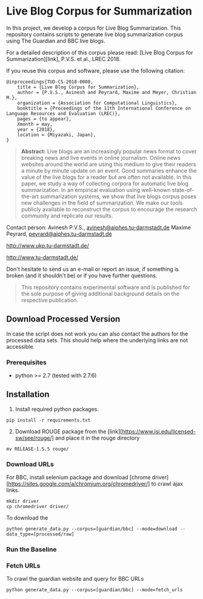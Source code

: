 # Live Blog Corpus for Summarization

In this project, we develop a corpus for Live Blog Summarization. This repository contains scripts to generate live blog summarization corpus using
The Guardian and BBC live blogs.

For a detailed description of this corpus please read:
[Live Blog Corpus for Summarization][link], P.V.S. et al., LREC 2018.

If you reuse this corpus and software, please use the following citation:

```
@inproceedings{TUD-CS-2018-0008,
	title = {Live Blog Corpus for Summarization},
	author = {P.V.S., Avinesh and Peyrard, Maxime and Meyer, Christian M.},
	organization = {Association for Computational Linguistics},
	booktitle = {Proceedings of the 11th International Conference on Language Resources and Evaluation (LREC)},
	pages = {to appear},
	Xmonth = may,
	year = {2018},
	location = {Miyazaki, Japan},
}
```
> **Abstract:** Live blogs are an increasingly popular news format to cover breaking news and live events in online journalism. 
Online news websites around the world are using this medium to give their readers a minute by minute update on an event.
Good summaries enhance the value of the live blogs for a reader but are often not available.
In this paper, we study a way of collecting corpora for automatic live blog summarization.
In an empirical evaluation using well-known state-of-the-art summarization systems, we show that live blogs corpus poses new challenges in the field of summarization.
We make our tools publicly available to reconstruct the corpus to encourage the research community and replicate our results. 

Contact person: Avinesh P.V.S., avinesh@aiphes.tu-darmstadt.de
                Maxime Peyrard, peyrard@aiphes.tu-darmstadt.de     

http://www.ukp.tu-darmstadt.de/

http://www.tu-darmstadt.de/

Don't hesitate to send us an e-mail or report an issue, if something is broken (and it shouldn't be) or if you have further questions.

> This repository contains experimental software and is published for the sole purpose of giving additional background details on the respective publication. 

## Download Processed Version

In case the script does not work you can also contact the authors for the processed data sets. This should help where the underlying links are not accessible.

### Prerequisites

* python >= 2.7 (tested with 2.7.6)

Installation
------------

1. Install required python packages.

```
pip install -r requirements.txt
```

2. Download ROUGE package from the [link][https://www.isi.edu/licensed-sw/see/rouge/] and place it in the rouge directory 

```
mv RELEASE-1.5.5 rouge/
```

### Download URLs

For BBC, install selenium package and download [chrome driver][https://sites.google.com/a/chromium.org/chromedriver/] to crawl ajax links.

```
mkdir driver
cp chromedriver driver/
```

To download the 

```
python generate_data.py --corpus=[guardian/bbc] --mode=download --data_type=[processed/raw]
```

### Run the Baseline



### Fetch URLs

To crawl the guardian website and query for BBC URLs

```
python generate_data.py --corpus=[guardian/bbc] --mode=fetch_urls 
```

